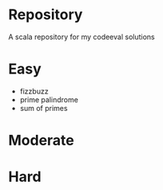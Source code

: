 # Repository
A scala repository for my codeeval solutions

# Easy
- fizzbuzz
- prime palindrome
- sum of primes

# Moderate

# Hard
